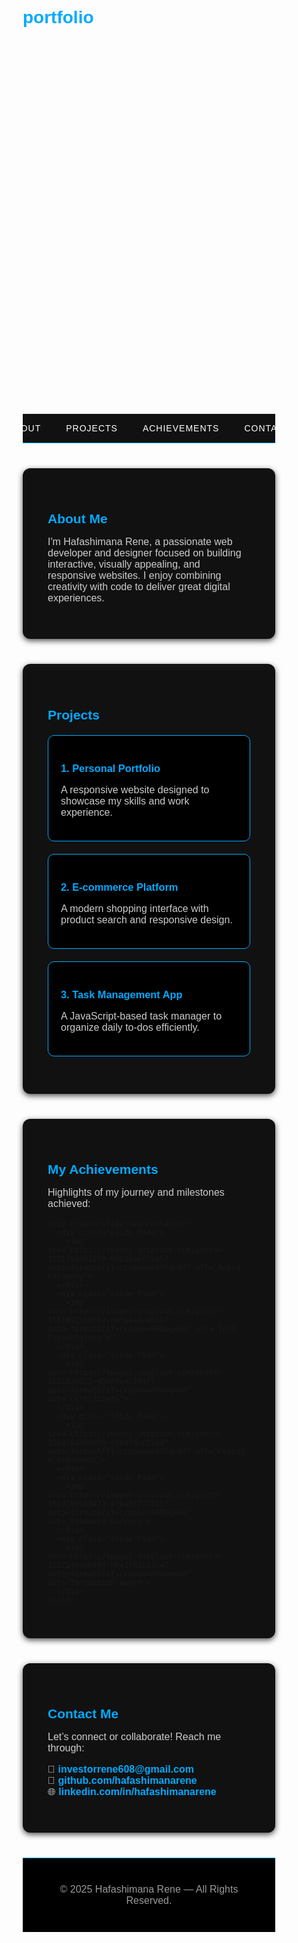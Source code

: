 # portfolio
<html lang="en">
<head>
  <meta charset="UTF-8" />
  <meta name="viewport" content="width=device-width, initial-scale=1.0" />
  <title>Hafashimana Rene | Portfolio</title>
  <style>
    /* ===== BASIC STYLES ===== */
    * {
      margin: 0;
      padding: 0;
      box-sizing: border-box;
      scroll-behavior: smooth;
      font-family: 'Poppins', sans-serif;
    }

    body {
      background-color: #000;
      color: #fff;
      line-height: 1.6;
    }

    h1, h2, h3 {
      color: #00aaff;
    }

    a {
      text-decoration: none;
      color: #00aaff;
      transition: 0.3s;
    }

    a:hover {
      color: #66ccff;
    }

    /* ===== HEADER / HERO SECTION ===== */
    header {
      background: linear-gradient(to bottom right, #001f3f, #000);
      color: white;
      text-align: center;
      padding: 120px 20px;
      background-image: url('https://images.unsplash.com/photo-1521790361159-9b1d0aef7c45?auto=format&fit=crop&w=1350&q=80');
      background-size: cover;
      background-position: center;
      background-blend-mode: multiply;
    }

    header h1 {
      font-size: 3rem;
      margin-bottom: 15px;
      animation: fadeIn 1.5s ease-in;
      text-shadow: 0 0 10px #00aaff;
    }

    header p {
      font-size: 1.3rem;
      opacity: 0.9;
      animation: fadeIn 2s ease-in;
    }

    @keyframes fadeIn {
      from { opacity: 0; transform: translateY(30px); }
      to { opacity: 1; transform: translateY(0); }
    }

    /* ===== NAVIGATION ===== */
    nav {
      display: flex;
      justify-content: center;
      background-color: #111;
      position: sticky;
      top: 0;
      z-index: 1000;
      border-bottom: 1px solid #00aaff;
    }

    nav a {
      color: white;
      padding: 15px 20px;
      text-transform: uppercase;
      letter-spacing: 1px;
    }

    nav a:hover {
      background-color: #00aaff;
      color: #000;
    }

    /* ===== SECTIONS ===== */
    section {
      padding: 60px 20px;
      max-width: 1100px;
      margin: auto;
    }

    #about, #projects, #achievements, #contact {
      background: #111;
      margin: 40px 0;
      padding: 40px;
      border-radius: 12px;
      box-shadow: 0 3px 10px rgba(0,0,0,0.7);
    }

    p {
      font-size: 1rem;
      color: #ccc;
    }

    /* ===== PROJECTS ===== */
    .project {
      background-color: #000;
      margin: 20px 0;
      padding: 20px;
      border-radius: 10px;
      border: 1px solid #00aaff;
      transition: 0.3s;
    }

    .project:hover {
      transform: translateY(-5px);
      box-shadow: 0 0 20px #00aaff;
    }

    /* ===== ACHIEVEMENTS SLIDESHOW ===== */
    .slideshow-container {
      position: relative;
      max-width: 100%;
      height: 350px;
      margin-top: 20px;
      overflow: hidden;
      border-radius: 10px;
      border: 1px solid #00aaff;
    }

    .slide {
      display: none;
      width: 100%;
      height: 100%;
    }

    .slide img {
      width: 100%;
      height: 350px;
      object-fit: cover;
      border-radius: 10px;
    }

    .fade {
      animation: fade 1s ease-in-out;
    }

    @keyframes fade {
      from { opacity: 0.4; }
      to { opacity: 1; }
    }

    /* ===== CONTACT ===== */
    #contact a {
      display: inline-block;
      margin-right: 15px;
      font-weight: bold;
      color: #00aaff;
    }

    /* ===== FOOTER ===== */
    footer {
      background-color: #000;
      color: #999;
      text-align: center;
      padding: 25px;
      font-size: 0.9rem;
      border-top: 1px solid #00aaff;
    }

    footer p {
      color: #999;
    }

    /* ===== RESPONSIVE DESIGN ===== */
    @media (max-width: 768px) {
      header h1 {
        font-size: 2rem;
      }
      header p {
        font-size: 1rem;
      }
    }
  </style>
</head>
<body>
  <!-- ===== HERO SECTION ===== -->
  <header>
    <h1>Hi, I'm Hafashimana Rene</h1>
    <p>Front-End Developer | Designer | Innovator</p>
  </header>

  <!-- ===== NAVIGATION ===== -->
  <nav>
    <a href="#about">About</a>
    <a href="#projects">Projects</a>
    <a href="#achievements">Achievements</a>
    <a href="#contact">Contact</a>
  </nav>

  <!-- ===== ABOUT SECTION ===== -->
  <section id="about">
    <h2>About Me</h2>
    <p>
      I'm Hafashimana Rene, a passionate web developer and designer focused on building
      interactive, visually appealing, and responsive websites.  
      I enjoy combining creativity with code to deliver great digital experiences.
    </p>
  </section>

  <!-- ===== PROJECTS SECTION ===== -->
  <section id="projects">
    <h2>Projects</h2>
    <div class="project">
      <h3>1. Personal Portfolio</h3>
      <p>A responsive website designed to showcase my skills and work experience.</p>
    </div>
    <div class="project">
      <h3>2. E-commerce Platform</h3>
      <p>A modern shopping interface with product search and responsive design.</p>
    </div>
    <div class="project">
      <h3>3. Task Management App</h3>
      <p>A JavaScript-based task manager to organize daily to-dos efficiently.</p>
    </div>
  </section>

  <!-- ===== ACHIEVEMENTS SECTION ===== -->
  <section id="achievements">
    <h2>My Achievements</h2>
    <p>Highlights of my journey and milestones achieved:</p>

    <div class="slideshow-container">
      <div class="slide fade">
        <img src="https://images.unsplash.com/photo-1521790361159-9b1d0aef7c45?auto=format&fit=crop&w=800&q=80" alt="Award Ceremony">
      </div>
      <div class="slide fade">
        <img src="https://images.unsplash.com/photo-1581092580502-3e3a4a2c4b69?auto=format&fit=crop&w=800&q=80" alt="Tech Presentation">
      </div>
      <div class="slide fade">
        <img src="https://images.unsplash.com/photo-1551836022-d5d88e9218df?auto=format&fit=crop&w=800&q=80" alt="Certificate">
      </div>
      <div class="slide fade">
        <img src="https://images.unsplash.com/photo-1504384308090-c894fdcc538d?auto=format&fit=crop&w=800&q=80" alt="Coding Achievement">
      </div>
      <div class="slide fade">
        <img src="https://images.unsplash.com/photo-1519389950473-47ba0277781c?auto=format&fit=crop&w=800&q=80" alt="Teamwork Success">
      </div>
      <div class="slide fade">
        <img src="https://images.unsplash.com/photo-1517245386807-bb43f82c33c4?auto=format&fit=crop&w=800&q=80" alt="Innovation Award">
      </div>
    </div>
  </section>

  <!-- ===== CONTACT SECTION ===== -->
  <section id="contact">
    <h2>Contact Me</h2>
    <p>Let’s connect or collaborate! Reach me through:</p>
    <p>
      📧 <a href="mailto:investorrene608@gmail.com">investorrene608@gmail.com</a><br>
      💼 <a href="https://github.com/hafashimanarene" target="_blank">github.com/hafashimanarene</a><br>
      🌐 <a href="https://linkedin.com/in/hafashimanarene" target="_blank">linkedin.com/in/hafashimanarene</a>
    </p>
  </section>

  <!-- ===== FOOTER ===== -->
  <footer>
    <p>© 2025 Hafashimana Rene — All Rights Reserved.</p>
  </footer>

  <!-- ===== JAVASCRIPT FOR SLIDESHOW ===== -->
  <script>
    let slideIndex = 0;
    showSlides();

    function showSlides() {
      let slides = document.getElementsByClassName("slide");
      for (let i = 0; i < slides.length; i++) {
        slides[i].style.display = "none";
      }
      slideIndex++;
      if (slideIndex > slides.length) { slideIndex = 1 }
      slides[slideIndex-1].style.display = "block";
      setTimeout(showSlides, 3000); // Switch every 3 seconds
    }
  </script>
</body>
</html>
